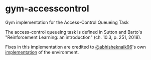 # gym-accesscontrol
Gym implementation for the Access-Control Queueing Task

The access-control queueing task is defined in Sutton and Barto's "Reinforcement Learning: an introduction" (ch. 10.3, p. 251, 2018).

Fixes in this implementation are credited to [@abhisheknaik96](http://github.com/abhisheknaik96)'s own [implementation](https://github.com/abhisheknaik96/average-reward-methods/blob/master/environments/access_control.py) of the environment.
